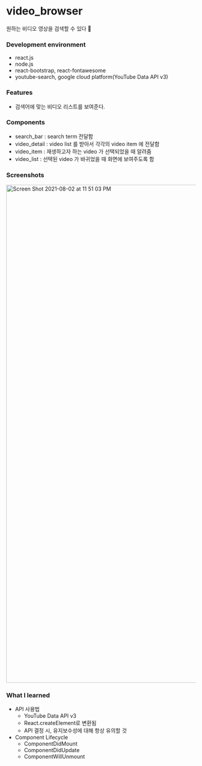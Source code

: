 # video_browser
원하는 비디오 영상을 검색할 수 있다 🔎

### Development environment
- react.js
- node.js
- react-bootstrap, react-fontawesome
- youtube-search, google cloud platform(YouTube Data API v3)



### Features
- 검색어에 맞는 비디오 리스트를 보여준다.

### Components
- search_bar : search term 전달함
- video_detail : video list 를 받아서 각각의 video item 에 전달함
- video_item : 재생하고자 하는 video 가 선택되었을 때 알려줌
- video_list : 선택된 video 가 바귀었을 때 화면에 보여주도록 함


### Screenshots
<img width="1321" alt="Screen Shot 2021-08-02 at 11 51 03 PM" src="https://user-images.githubusercontent.com/33794732/127881553-1305f275-1c7e-4459-b46f-4d894c43ae99.png">

### What I learned
- API 사용법
   - YouTube Data API v3
   - React.createElement로 변환됨 
   - API 결정 시, 유지보수성에 대해 항상 유의할 것
- Component Lifecycle
   - ComponentDidMount
   - ComponentDidUpdate 
   - ComponentWillUnmount
